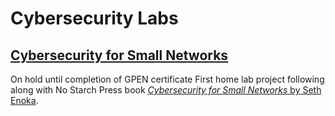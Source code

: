 # Cybersecurity Labs

## [Cybersecurity for Small Networks](https://github.com/jenn-caracol/cybersecurity-labs/tree/main/cybersecurity-for-small-networks)
On hold until completion of GPEN certificate
First home lab project following along with No Starch Press book [_Cybersecurity for Small Networks_ by Seth Enoka](https://nostarch.com/cybersecurity-small-networks).

